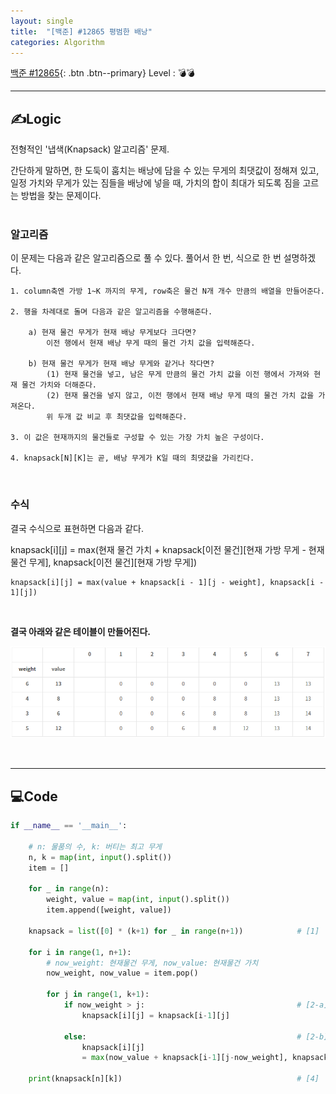 ```yaml
---
layout: single
title:  "[백준] #12865 평범한 배낭"
categories: Algorithm
---
```


[백준 #12865](https://www.acmicpc.net/problem/12865){: .btn .btn--primary}
Level : 💣💣

---

## ✍Logic
전형적인 '냅색(Knapsack) 알고리즘' 문제.  

간단하게 말하면, 한 도둑이 훔치는 배낭에 담을 수 있는 무게의 최댓값이 정해져 있고, 일정 가치와 무게가 있는 짐들을 배낭에 넣을 때, 가치의 합이 최대가 되도록 짐을 고르는 방법을 찾는 문제이다.  
<br>

### 알고리즘
이 문제는 다음과 같은 알고리즘으로 풀 수 있다. 풀어서 한 번, 식으로 한 번 설명하겠다.  

    1. column축엔 가방 1~K 까지의 무게, row축은 물건 N개 개수 만큼의 배열을 만들어준다.

    2. 행을 차례대로 돌며 다음과 같은 알고리즘을 수행해준다.

        a) 현재 물건 무게가 현재 배낭 무게보다 크다면?  
            이전 행에서 현재 배낭 무게 때의 물건 가치 값을 입력해준다.
        
        b) 현재 물건 무게가 현재 배낭 무게와 같거나 작다면?  
            (1) 현재 물건을 넣고, 남은 무게 만큼의 물건 가치 값을 이전 행에서 가져와 현재 물건 가치와 더해준다.
            (2) 현재 물건을 넣지 않고, 이전 행에서 현재 배낭 무게 때의 물건 가치 값을 가져온다.
            위 두개 값 비교 후 최댓값을 입력해준다.

    3. 이 값은 현재까지의 물건들로 구성할 수 있는 가장 가치 높은 구성이다.

    4. knapsack[N][K]는 곧, 배낭 무게가 K일 때의 최댓값을 가리킨다.  
<br>

### 수식
결국 수식으로 표현하면 다음과 같다.  

knapsack[i][j] = max(현재 물건 가치 + knapsack[이전 물건][현재 가방 무게 - 현재 물건 무게], knapsack[이전 물건][현재 가방 무게])  
```
knapsack[i][j] = max(value + knapsack[i - 1][j - weight], knapsack[i - 1][j])
```  
<br>  

**결국 아래와 같은 테이블이 만들어진다.**  

![table](../../photos/for_posts/Baek_12865.PNG)

<br>  

---

## 💻Code

```python 3
if __name__ == '__main__':

    # n: 물품의 수, k: 버티는 최고 무게
    n, k = map(int, input().split())
    item = []

    for _ in range(n):
        weight, value = map(int, input().split())
        item.append([weight, value])

    knapsack = list([0] * (k+1) for _ in range(n+1))            # [1]

    for i in range(1, n+1):
        # now_weight: 현재물건 무게, now_value: 현재물건 가치
        now_weight, now_value = item.pop()

        for j in range(1, k+1):
            if now_weight > j:                                  # [2-a]
                knapsack[i][j] = knapsack[i-1][j]

            else:                                               # [2-b]
                knapsack[i][j] 
                = max(now_value + knapsack[i-1][j-now_weight], knapsack[i-1][j])

    print(knapsack[n][k])                                       # [4]
```
